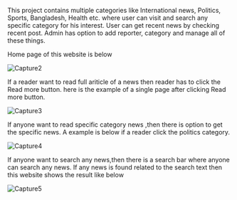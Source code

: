 This project contains multiple categories like International news, Politics, Sports, Bangladesh, Health etc. where user can visit and search any specific category for his interest. User can get recent news by checking recent post. Admin has option to add reporter, category and manage all of these things.

Home page of this website is below

![Capture2](https://user-images.githubusercontent.com/60401072/132993352-66cff833-1a6c-4854-ae1d-604eebc59fe0.PNG)

If a reader want to read full ariticle of a news then reader has to click the Read more button. here is the example of a single page after clicking Read more button.

![Capture3](https://user-images.githubusercontent.com/60401072/132994489-6b3e6bba-424a-460f-b674-c2e2bfd84279.PNG)

If anyone want to read specific category  news ,then there is option to get the specific news. A example is below if a reader click the politics category. 

![Capture4](https://user-images.githubusercontent.com/60401072/132995404-3c3da25b-b216-447c-883e-01f78f71c13e.PNG)

If anyone want to  search any news,then there is  a search bar where anyone can search any news. If any news is found related to the search text then this website shows the result like below

![Capture5](https://user-images.githubusercontent.com/60401072/132995898-7ac470e8-5df5-4909-a583-1e11616ec588.PNG)
